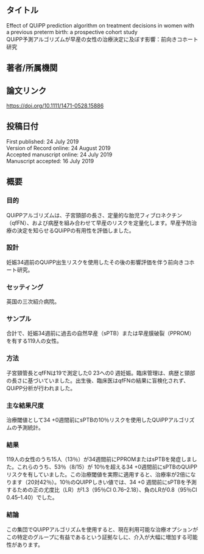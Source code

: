 ## タイトル
Effect of QUiPP prediction algorithm on treatment decisions in women with a previous preterm birth: a prospective cohort study  
QUiPP予測アルゴリズムが早産の女性の治療決定に及ぼす影響：前向きコホート研究

## 著者/所属機関

## 論文リンク
https://doi.org/10.1111/1471-0528.15886

## 投稿日付
First published: 24 July 2019  
Version of Record online: 24 August 2019  
Accepted manuscript online: 24 July 2019  
Manuscript accepted: 16 July 2019

## 概要
### 目的
QUiPPアルゴリズムは、子宮頸部の長さ、定量的な胎児フィブロネクチン（qfFN）、および病歴を組み合わせて早産のリスクを定量化します。早産予防治療の決定を知らせるQUiPPの有用性を評価しました。

### 設計
妊娠34週前のQUiPP出生リスクを使用したその後の影響評価を伴う前向きコホート研究。

### セッティング
英国の三次紹介病院。

### サンプル
合計で、妊娠34週前に過去の自然早産（sPTB）または早産膜破裂（PPROM）を有する119人の女性。

### 方法
子宮頸管長とqfFNは19で測定した0 23への0  週妊娠。臨床管理は、病歴と頸部の長さに基づいていました。出生後、臨床医はqfFNの結果に盲検化されず、QUiPP分析が行われました。

### 主な結果尺度
 治療閾値として34 +0週間前にsPTBの10％リスクを使用したQUiPPアルゴリズムの予測統計。

### 結果
119人の女性のうち15人（13％）が34週間前にPPROMまたはsPTBを発症しました。これらのうち、53％（8/15）が 10％を超える34 +0週間前にsPTBのQUiPPリスクを有していました。この治療閾値を実際に適用すると、治療率が2倍になります（20対42％）。10％のQUIPPしきい値では、34 +0  週間前にsPTBを予測するための正の尤度比（LR）が1.3（95％CI 0.76–2.18）、負のLRが0.8（95％CI 0.45–1.40）でした。

### 結論
この集団でQUiPPアルゴリズムを使用すると、現在利用可能な治療オプションがこの特定のグループに有益であるという証拠なしに、介入が大幅に増加する可能性があります。
